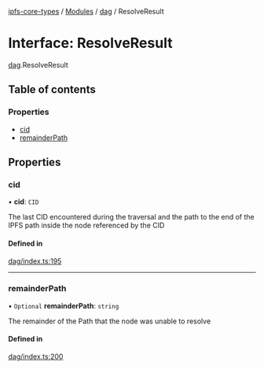 [ipfs-core-types](../README.md) / [Modules](../modules.md) / [dag](../modules/dag.md) / ResolveResult

# Interface: ResolveResult

[dag](../modules/dag.md).ResolveResult

## Table of contents

### Properties

- [cid](dag.ResolveResult.md#cid)
- [remainderPath](dag.ResolveResult.md#remainderpath)

## Properties

### cid

• **cid**: `CID`

The last CID encountered during the traversal and the path to the end of the IPFS path inside the node referenced by the CID

#### Defined in

[dag/index.ts:195](https://github.com/ipfs/js-ipfs/blob/1655368d/packages/ipfs-core-types/src/dag/index.ts#L195)

___

### remainderPath

• `Optional` **remainderPath**: `string`

The remainder of the Path that the node was unable to resolve

#### Defined in

[dag/index.ts:200](https://github.com/ipfs/js-ipfs/blob/1655368d/packages/ipfs-core-types/src/dag/index.ts#L200)
